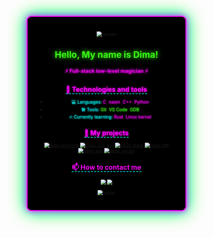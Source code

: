 <div align="center" style="background-color: #000000; padding: 2rem; border-radius: 15px; border: 3px solid #FF00FF; box-shadow: 0 0 20px #FF00FF, 0 0 40px #00FFFF, 0 0 60px #39FF14;">

![header](https://capsule-render.vercel.app/api?type=waving&color=FF00FF&height=210&section=header&text=WELCOME%20TO%20MY%20PROFILE&fontSize=59&fontColor=39FF14&animation=twinkling&textShadow=0%200%2015px%23FF00FF)

# <span style="color: #39FF14; text-shadow: 0 0 15px #39FF14; animation: flicker 2s infinite alternate;">Hello, My name is Dima!</span> 

### <span style="color: #FF00FF; text-shadow: 0 0 10px #FF00FF;">⚡ Full-stack low-level magician ⚡</span>

## <span style="color: #FF00FF; border-bottom: 2px dashed #00FFFF; text-shadow: 0 0 5px #FF00FF;">🔧 Technologies and tools</span>
- <span style="color: #00FFFF; text-shadow: 0 0 5px #00FFFF;">💻 Languages:</span> <span style="color: #FF00FF; text-shadow: 0 0 5px #FF00FF;">C</span>, <span style="color: #FF00FF; text-shadow: 0 0 5px #FF00FF;">nasm</span>, <span style="color: #FF00FF; text-shadow: 0 0 5px #FF00FF;">C++</span>, <span style="color: #FF00FF; text-shadow: 0 0 5px #FF00FF;">Python</span>
- <span style="color: #00FFFF; text-shadow: 0 0 5px #00FFFF;">🛠️ Tools:</span> <span style="color: #39FF14; text-shadow: 0 0 5px #39FF14;">Git</span>, <span style="color: #39FF14; text-shadow: 0 0 5px #39FF14;">VS Code</span>, <span style="color: #39FF14; text-shadow: 0 0 5px #39FF14;">GDB</span>
- <span style="color: #00FFFF; text-shadow: 0 0 5px #00FFFF;">🔥 Currently learning:</span> <span style="color: #FF00FF; text-shadow: 0 0 5px #FF00FF;">Rust</span>, <span style="color: #FF00FF; text-shadow: 0 0 5px #FF00FF;">Linux kernel</span>

## <span style="color: #FF00FF; border-bottom: 2px dashed #00FFFF; text-shadow: 0 0 5px #FF00FF;">🚀 My projects</span> 
[![Repo myPrintf](https://github-readme-stats.vercel.app/api/pin/?username=BulgakovDmitry&repo=myPrintf&theme=dark&bg_color=000000&title_color=FF00FF&text_color=00FFFF&border_color=39FF14&border_radius=15&border_width=3)](https://github.com/BulgakovDmitry/myPrintf)
[![Repo myLang](https://github-readme-stats.vercel.app/api/pin/?username=BulgakovDmitry&repo=myLanguage&theme=dark&bg_color=000000&title_color=FF00FF&text_color=00FFFF&border_color=39FF14&border_radius=15&border_width=3)](https://github.com/BulgakovDmitry/myLanguage)
[![Repo stack](https://github-readme-stats.vercel.app/api/pin/?username=BulgakovDmitry&repo=stack&theme=dark&bg_color=000000&title_color=FF00FF&text_color=00FFFF&border_color=39FF14&border_radius=15&border_width=3)](https://github.com/BulgakovDmitry/stack)
[![Repo diff](https://github-readme-stats.vercel.app/api/pin/?username=BulgakovDmitry&repo=differentiator&theme=dark&bg_color=000000&title_color=FF00FF&text_color=00FFFF&border_color=39FF14&border_radius=15&border_width=3)](https://github.com/BulgakovDmitry/differentiator)
[![Repo spu](https://github-readme-stats.vercel.app/api/pin/?username=BulgakovDmitry&repo=spu&theme=dark&bg_color=000000&title_color=FF00FF&text_color=00FFFF&border_color=39FF14&border_radius=15&border_width=3)](https://github.com/BulgakovDmitry/spu)
[![Repo vector](https://github-readme-stats.vercel.app/api/pin/?username=BulgakovDmitry&repo=vector&theme=dark&bg_color=000000&title_color=FF00FF&text_color=00FFFF&border_color=39FF14&border_radius=15&border_width=3)](https://github.com/BulgakovDmitry/vector)

## <span style="color: #FF00FF; border-bottom: 2px dashed #00FFFF;">📫 How to contact me</span>
<a href="https://t.me/Dimon_Bulgakov" target="_blank"><img src="https://img.shields.io/badge/Telegram-39FF14?style=for-the-badge&logo=telegram&logoColor=black&labelColor=000000"></a>
<a href="mailto:bulgakov.di@phystech.edu"><img src="https://img.shields.io/badge/Email-FF00FF?style=for-the-badge&logo=mail&logoColor=black&labelColor=000000"></a>  

![footer](https://capsule-render.vercel.app/api?type=waving&color=FF00FF&height=190&section=footer&text=STAY%20TUNED!&fontSize=75&fontColor=39FF14&animation=scale&fontAlignY=75&textShadow=0%200%2015px%23FF00FF)


</div>
